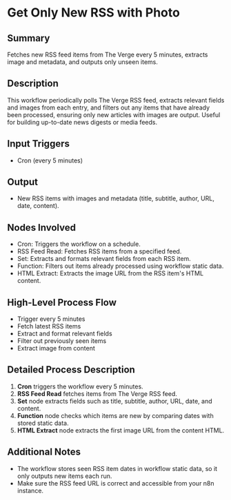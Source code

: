 # Get Only New RSS with Photo

## Summary
Fetches new RSS feed items from The Verge every 5 minutes, extracts image and metadata, and outputs only unseen items.

## Description
This workflow periodically polls The Verge RSS feed, extracts relevant fields and images from each entry, and filters out any items that have already been processed, ensuring only new articles with images are output. Useful for building up-to-date news digests or media feeds.

## Input Triggers
- Cron (every 5 minutes)

## Output
- New RSS items with images and metadata (title, subtitle, author, URL, date, content).

## Nodes Involved
- Cron: Triggers the workflow on a schedule.
- RSS Feed Read: Fetches RSS items from a specified feed.
- Set: Extracts and formats relevant fields from each RSS item.
- Function: Filters out items already processed using workflow static data.
- HTML Extract: Extracts the image URL from the RSS item's HTML content.

## High-Level Process Flow
- Trigger every 5 minutes
- Fetch latest RSS items
- Extract and format relevant fields
- Filter out previously seen items
- Extract image from content

## Detailed Process Description
1. **Cron** triggers the workflow every 5 minutes.
2. **RSS Feed Read** fetches items from The Verge RSS feed.
3. **Set** node extracts fields such as title, subtitle, author, URL, date, and content.
4. **Function** node checks which items are new by comparing dates with stored static data.
5. **HTML Extract** node extracts the first image URL from the content HTML.

## Additional Notes
- The workflow stores seen RSS item dates in workflow static data, so it only outputs new items each run.
- Make sure the RSS feed URL is correct and accessible from your n8n instance.
